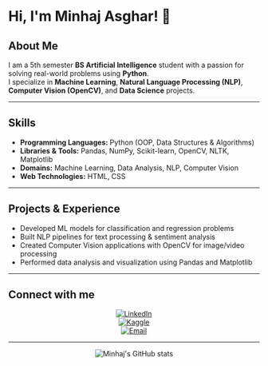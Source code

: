# Hi, I'm Minhaj Asghar! 👋

## About Me
I am a 5th semester **BS Artificial Intelligence** student with a passion for solving real-world problems using **Python**.  
I specialize in **Machine Learning**, **Natural Language Processing (NLP)**, **Computer Vision (OpenCV)**, and **Data Science** projects.

---

## Skills

- **Programming Languages:** Python (OOP, Data Structures & Algorithms)  
- **Libraries & Tools:** Pandas, NumPy, Scikit-learn, OpenCV, NLTK, Matplotlib  
- **Domains:** Machine Learning, Data Analysis, NLP, Computer Vision  
- **Web Technologies:** HTML, CSS

---

## Projects & Experience

- Developed ML models for classification and regression problems  
- Built NLP pipelines for text processing & sentiment analysis  
- Created Computer Vision applications with OpenCV for image/video processing  
- Performed data analysis and visualization using Pandas and Matplotlib  

---

## Connect with me

<div align="center">

[![LinkedIn](https://img.shields.io/badge/LinkedIn-%230A66C2.svg?style=for-the-badge&logo=linkedin&logoColor=white)](https://linkedin.com/in/minhajasghar)  
[![Kaggle](https://img.shields.io/badge/Kaggle-%2320BEFF.svg?style=for-the-badge&logo=kaggle&logoColor=white)](https://kaggle.com/minhajasghar)  
[![Email](https://img.shields.io/badge/Email-%23D44638.svg?style=for-the-badge&logo=gmail&logoColor=white)](mailto:minhaj.email@example.com)

</div>

---

<div align="center">

![Minhaj's GitHub stats](https://github-readme-stats.vercel.app/api?username=minhajasghar&show_icons=true&theme=radical)

</div>
